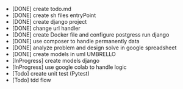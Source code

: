 - [DONE] create todo.md
- [DONE] create sh files entryPoint
- [DONE] create django project
- [DONE] change url handler
- [DONE] create Docker file and configure postgress run django
- [DONE] use composer to handle permanently data
- [DONE] analyze problem and design solve in google spreadsheet
- [DONE] create models in uml UMBRELLO
- [InProgress] create models django
- [InProgress] use google colab to handle logic
- [Todo] create unit test (Pytest)
- [Todo] tdd flow
